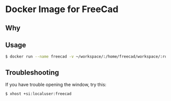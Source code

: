 # Docker Image for FreeCad

## Why

## Usage

```bash
$ docker run --name freecad -v ~/workspace/:/home/freecad/workspace/:ro -e "DISPLAY=unix:0.0" --privileged -v /tmp/.X11-unix:/tmp/.X11-unix:ro -d pyro225/freecad-docker:stable
```

## Troubleshooting

If you have trouble opening the window, try this:

```bash
$ xhost +si:localuser:freecad
```

